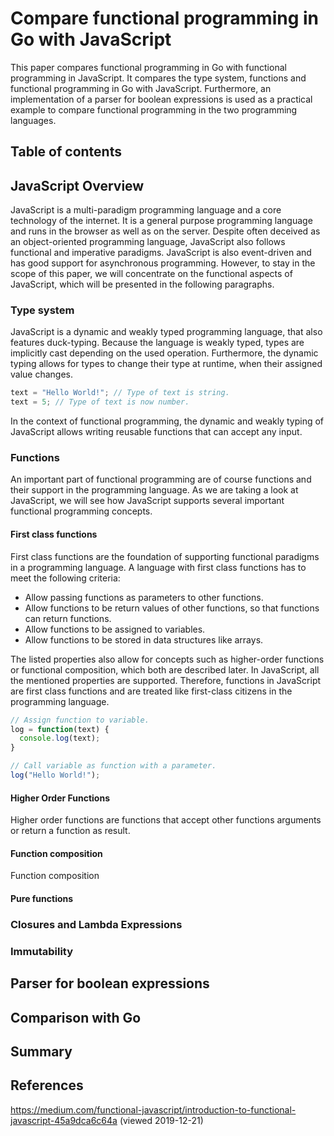 # Compare functional programming in Go with JavaScript

This paper compares functional programming in Go with functional programming in JavaScript.
It compares the type system, functions and functional programming in Go with JavaScript.
Furthermore, an implementation of a parser for boolean expressions is used as a practical example to compare functional programming in the two programming languages.
<!-- Paper will answer the question what functional concepts are present in javascript and which possibilities there are. -->

## Table of contents

<!-- TODO -->

## JavaScript Overview

JavaScript is a multi-paradigm programming language and a core technology of the internet.
It is a general purpose programming language and runs in the browser as well as on the server.
Despite often deceived as an object-oriented programming language, JavaScript also follows functional and imperative paradigms.
JavaScript is also event-driven and has good support for asynchronous programming.
However, to stay in the scope of this paper, we will concentrate on the functional aspects of JavaScript, which will be presented in the following paragraphs.

<!-- Functions -->
<!-- Lambdas/closures -->
<!-- Higher order functions -->
<!-- Sum/product types -->
<!-- Immutable types -->
<!-- Pattern matching -->
<!-- Monads -->
<!-- Function literals -->
<!-- Currying -->

### Type system

JavaScript is a dynamic and weakly typed programming language, that also features duck-typing.
Because the language is weakly typed, types are implicitly cast depending on the used operation.
Furthermore, the dynamic typing allows for types to change their type at runtime, when their assigned value changes.

<!-- TODO Code example. -->
```javascript
text = "Hello World!"; // Type of text is string.
text = 5; // Type of text is now number.
```

In the context of functional programming, the dynamic and weakly typing of JavaScript allows writing reusable functions that can accept any input.

<!-- TODO Describe why this helps with functional programming. Untyped lambda calculus. -->

### Functions

An important part of functional programming are of course functions and their support in the programming language.
As we are taking a look at JavaScript, we will see how JavaScript supports several important functional programming concepts.

#### First class functions

First class functions are the foundation of supporting functional paradigms in a programming language.
A language with first class functions has to meet the following criteria:

* Allow passing functions as parameters to other functions.
* Allow functions to be return values of other functions, so that functions can return functions.
* Allow functions to be assigned to variables.
* Allow functions to be stored in data structures like arrays.

The listed properties also allow for concepts such as higher-order functions or functional composition, which both are described later.
In JavaScript, all the mentioned properties are supported.
Therefore, functions in JavaScript are first class functions and are treated like first-class citizens in the programming language.

<!-- TODO Code example. -->
```javascript
// Assign function to variable.
log = function(text) {
  console.log(text);
}

// Call variable as function with a parameter.
log("Hello World!");
```

#### Higher Order Functions

Higher order functions are functions that accept other functions arguments or return a function as result.


#### Function composition

Function composition

#### Pure functions



### Closures and Lambda Expressions

<!-- ES6 arrow functions -->

### Immutability

<!-- ES6 const keyword -->

## Parser for boolean expressions

## Comparison with Go

## Summary

## References

<https://medium.com/functional-javascript/introduction-to-functional-javascript-45a9dca6c64a> (viewed 2019-12-21)
